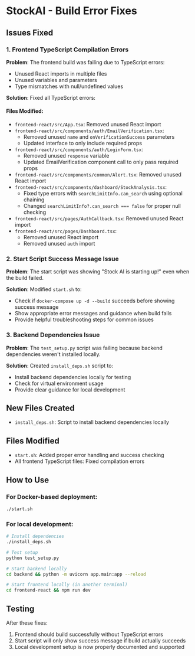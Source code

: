 # StockAI - Build Error Fixes

## Issues Fixed

### 1. Frontend TypeScript Compilation Errors

**Problem**: The frontend build was failing due to TypeScript errors:
- Unused React imports in multiple files
- Unused variables and parameters
- Type mismatches with null/undefined values

**Solution**: Fixed all TypeScript errors:

#### Files Modified:
- `frontend-react/src/App.tsx`: Removed unused React import
- `frontend-react/src/components/auth/EmailVerification.tsx`: 
  - Removed unused `name` and `onVerificationSuccess` parameters
  - Updated interface to only include required props
- `frontend-react/src/components/auth/LoginForm.tsx`: 
  - Removed unused `response` variable
  - Updated EmailVerification component call to only pass required props
- `frontend-react/src/components/common/Alert.tsx`: Removed unused React import
- `frontend-react/src/components/dashboard/StockAnalysis.tsx`: 
  - Fixed type errors with `searchLimitInfo.can_search` using optional chaining
  - Changed `searchLimitInfo?.can_search === false` for proper null checking
- `frontend-react/src/pages/AuthCallback.tsx`: Removed unused React import
- `frontend-react/src/pages/Dashboard.tsx`: 
  - Removed unused React import
  - Removed unused `auth` import

### 2. Start Script Success Message Issue

**Problem**: The start script was showing "Stock AI is starting up!" even when the build failed.

**Solution**: Modified `start.sh` to:
- Check if `docker-compose up -d --build` succeeds before showing success message
- Show appropriate error messages and guidance when build fails
- Provide helpful troubleshooting steps for common issues

### 3. Backend Dependencies Issue

**Problem**: The `test_setup.py` script was failing because backend dependencies weren't installed locally.

**Solution**: Created `install_deps.sh` script to:
- Install backend dependencies locally for testing
- Check for virtual environment usage
- Provide clear guidance for local development

## New Files Created

- `install_deps.sh`: Script to install backend dependencies locally

## Files Modified

- `start.sh`: Added proper error handling and success checking
- All frontend TypeScript files: Fixed compilation errors

## How to Use

### For Docker-based deployment:
```bash
./start.sh
```

### For local development:
```bash
# Install dependencies
./install_deps.sh

# Test setup
python test_setup.py

# Start backend locally
cd backend && python -m uvicorn app.main:app --reload

# Start frontend locally (in another terminal)
cd frontend-react && npm run dev
```

## Testing

After these fixes:
1. Frontend should build successfully without TypeScript errors
2. Start script will only show success message if build actually succeeds
3. Local development setup is now properly documented and supported 